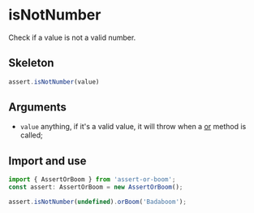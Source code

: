 # isNotNumber

Check if a value is not a valid number.

## Skeleton

```ts
assert.isNotNumber(value)
```

## Arguments

- `value` anything, if it's a valid value, it will throw when a [or](../or.md) method is called;

## Import and use

```ts
import { AssertOrBoom } from 'assert-or-boom';
const assert: AssertOrBoom = new AssertOrBoom();

assert.isNotNumber(undefined).orBoom('Badaboom');
```
